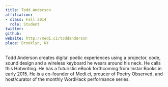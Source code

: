 ```yaml
---
title: Todd Anderson
affiliation:
- class: Fall 2014
  role: Student
twitter:
github:
website: http://medi.ci/toddanderson
place: Brooklyn, NY
---
```

Todd Anderson creates digital poetic experiences using a projector, code, sound design and a wireless keyboard he wears around his neck. He calls this Hotwriting. He has a futuristic eBook forthcoming from Instar Books in early 2015. He is a co-founder of Medi.ci, proucer of Poetry Observed, and host/curator of the monthly WordHack performance series.